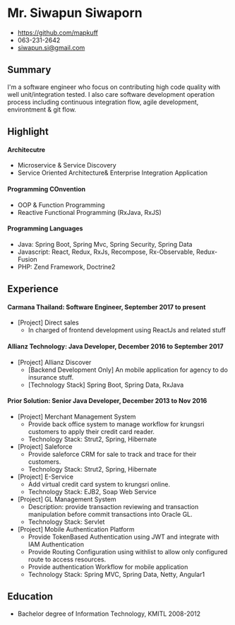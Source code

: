 
# Mr. Siwapun Siwaporn
- https://github.com/mapkuff
- 063-231-2642
- siwapun.si@gmail.com

## Summary
I'm a software engineer who focus on contributing high code quality with well unit/integration tested. I also care software development operation process including continuous integration flow, agile development, environtment & git flow.

## Highlight
#### Architecutre
- Microservice & Service Discovery
- Service Oriented Architecture& Enterprise Integration Application
#### Programming COnvention
- OOP & Function Programming
- Reactive Functional Programming (RxJava, RxJS)
#### Programming Languages
- Java: Spring Boot, Spring Mvc, Spring Security, Spring Data
- Javascript: React, Redux, RxJs, Recompose, Rx-Observable, Redux-Fusion
- PHP: Zend Framework, Doctrine2

## Experience
#### Carmana Thailand: Software Engineer, September 2017 to present 
- [Project] Direct sales
    - In charged of frontend development using ReactJs and related stuff
    
#### Allianz Technology: Java Developer, December 2016 to September 2017
- [Project] Allianz Discover
    - [Backend Development Only] An mobile application for agency to do insurance stuff.
    - [Technology Stack] Spring Boot, Spring Data, RxJava
    
#### Prior Solution: Senior Java Developer, December 2013 to Nov 2016
- [Project] Merchant Management System
    - Provide back office system to manage workflow for krungsri customers to apply their credit
card reader.
    - Technology Stack: Strut2, Spring, Hibernate
- [Project] Saleforce
    - Provide saleforce CRM for sale to track and trace for their customers.
    - Technology Stack: Strut2, Spring, Hibernate
- [Project] E-Service
    - Add virtual credit card system to krungsri online.
    - Technology Stack: EJB2, Soap Web Service
- [Project] GL Management System
    - Description: provide transaction reviewing and transaction manipulation before	   commit
transactions into Oracle GL.
    - Technology Stack: Servlet
- [Project] Mobile Authentication Platform
    - Provide TokenBased Authentication using JWT and integrate with IAM Authentication
    - Provide Routing Configuration using withlist to allow only configured route to access resources.
    - Provide authentication Workflow for mobile application
    - Technology Stack: Spring MVC, Spring Data, Netty, Angular1

## Education
- Bachelor degree of Information Technology, KMITL 2008-2012
